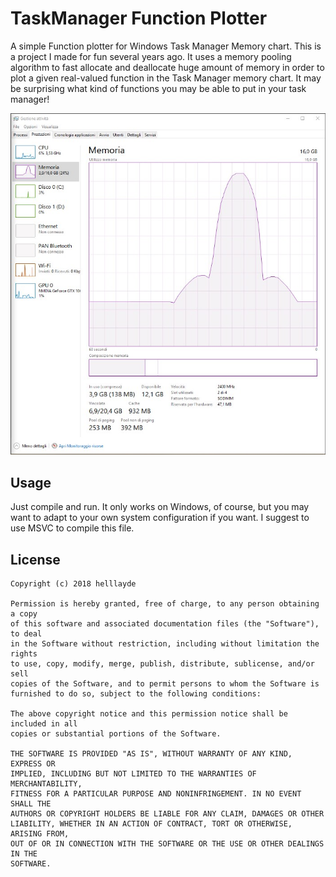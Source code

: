 # TaskManager Function Plotter
A simple Function plotter for Windows Task Manager Memory chart. This is a project I made for fun several years ago.
It uses a memory pooling algorithm to fast allocate and deallocate huge amount of memory in order to plot a given real-valued function in the Task Manager memory chart.
It may be surprising what kind of functions you may be able to put in your task manager!

![A sneek peak](screen.jpeg)

## Usage
Just compile and run. It only works on Windows, of course, but you may want to adapt to your own system configuration if you want. I suggest to use MSVC to compile this file.

## License
```
Copyright (c) 2018 helllayde

Permission is hereby granted, free of charge, to any person obtaining a copy
of this software and associated documentation files (the "Software"), to deal
in the Software without restriction, including without limitation the rights
to use, copy, modify, merge, publish, distribute, sublicense, and/or sell
copies of the Software, and to permit persons to whom the Software is
furnished to do so, subject to the following conditions:

The above copyright notice and this permission notice shall be included in all
copies or substantial portions of the Software.

THE SOFTWARE IS PROVIDED "AS IS", WITHOUT WARRANTY OF ANY KIND, EXPRESS OR
IMPLIED, INCLUDING BUT NOT LIMITED TO THE WARRANTIES OF MERCHANTABILITY,
FITNESS FOR A PARTICULAR PURPOSE AND NONINFRINGEMENT. IN NO EVENT SHALL THE
AUTHORS OR COPYRIGHT HOLDERS BE LIABLE FOR ANY CLAIM, DAMAGES OR OTHER
LIABILITY, WHETHER IN AN ACTION OF CONTRACT, TORT OR OTHERWISE, ARISING FROM,
OUT OF OR IN CONNECTION WITH THE SOFTWARE OR THE USE OR OTHER DEALINGS IN THE
SOFTWARE.
```
